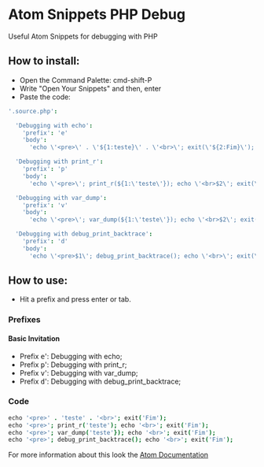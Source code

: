 # Atom Snippets PHP Debug
Useful Atom Snippets for debugging with PHP

## How to install:

- Open the Command Palette: cmd-shift-P
- Write "Open Your Snippets" and then, enter
- Paste the code:

```coffee
'.source.php':

  'Debugging with echo':
    'prefix': 'e'
    'body':
      'echo \'<pre>\' . \'${1:teste}\' . \'<br>\'; exit(\'${2:Fim}\'); $3'

  'Debugging with print_r':
    'prefix': 'p'
    'body':
      'echo \'<pre>\'; print_r(${1:\'teste\'}); echo \'<br>$2\'; exit(\'${3:Fim}\'); $4'

  'Debugging with var_dump':
    'prefix': 'v'
    'body':
      'echo \'<pre>\'; var_dump(${1:\'teste\'}); echo \'<br>$2\'; exit(\'${3:Fim}\'); $4'

  'Debugging with debug_print_backtrace':
    'prefix': 'd'
    'body':
      'echo \'<pre>$1\'; debug_print_backtrace(); echo \'<br>\'; exit(\'${2:Fim}\'); $3'
```

## How to use:

- Hit a prefix and press enter or tab.

### Prefixes

#### Basic Invitation

- Prefix <kbd>e</kbd>': Debugging with echo;
- Prefix <kbd>p</kbd>': Debugging with print_r;
- Prefix <kbd>v</kbd>': Debugging with var_dump;
- Prefix <kbd>d</kbd>': Debugging with debug_print_backtrace;

### Code

```coffee
echo '<pre>' . 'teste' . '<br>'; exit('Fim');
echo '<pre>'; print_r('teste'); echo '<br>'; exit('Fim');
echo '<pre>'; var_dump('teste'}); echo '<br>'; exit('Fim');
echo '<pre>'; debug_print_backtrace(); echo '<br>'; exit('Fim');
```

For more information about this look the [Atom Documentation](https://atom.io/docs/latest/using-atom-snippets)

